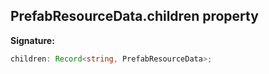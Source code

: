 
## PrefabResourceData.children property

**Signature:**

```typescript
children: Record<string, PrefabResourceData>;
```
